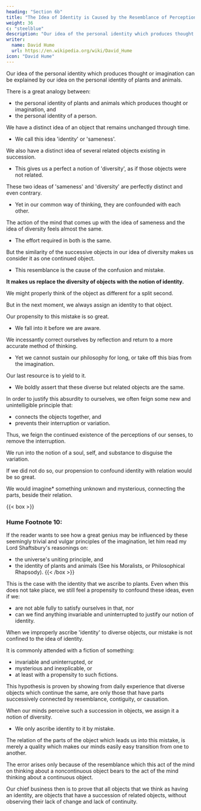 ```yaml
---
heading: "Section 6b"
title: "The Idea of Identity is Caused by the Resemblance of Perceptions"
weight: 36
c: "steelblue"
description: "Our idea of the personal identity which produces thought or imagination can be explained by our idea on the personal identity of plants and animals"
writer:
  name: David Hume
  url: https://en.wikipedia.org/wiki/David_Hume
icon: "David Hume"
---
```




Our idea of the personal identity which produces thought or imagination can be explained by our idea on the personal identity of plants and animals.

There is a great analogy between:
- the personal identity of plants and animals which produces thought or imagination, and
- the personal identity of a person.

We have a distinct idea of an object that remains unchanged through time.
- We call this idea 'identity' or 'sameness'.

We also have a distinct idea of several related objects existing in succession.
- This gives us a perfect a notion of 'diversity', as if those objects were not related.

These two ideas of 'sameness' and 'diversity' are perfectly distinct and even contrary.
- Yet in our common way of thinking, they are confounded with each other.

The action of the mind that comes up with the idea of sameness and the idea of diversity feels almost the same.
- The effort required in both is the same.

But the similarity of the successive objects in our idea of diversity makes us consider it as one continued object.
- This resemblance is the cause of the confusion and mistake.

**It makes us replace the diversity of objects with the notion of identity.**

We might properly think of the object as different for a split second.

But in the next moment, we always assign an identity to that object.

Our propensity to this mistake is so great.
- We fall into it before we are aware.

We incessantly correct ourselves by reflection and return to a more accurate method of thinking.
- Yet we cannot sustain our philosophy for long, or take off this bias from the imagination.

Our last resource is to yield to it.
- We boldly assert that these diverse but related objects are the same.

In order to justify this absurdity to ourselves, we often feign some new and unintelligible principle that:
- connects the objects together, and
- prevents their interruption or variation.

Thus, we feign the continued existence of the perceptions of our senses, to remove the interruption.

We run into the notion of a soul, self, and substance to disguise the variation.

If we did not do so, our propension to confound identity with relation would be so great.

We would imagine* something unknown and mysterious, connecting the parts, beside their relation.


{{< box >}}
### Hume Footnote 10:

If the reader wants to see how a great genius may be influenced by these seemingly trivial and vulgar principles of the imagination, let him read my Lord Shaftsbury's reasonings on:
- the universe's uniting principle, and
- the identity of plants and animals (See his Moralists, or Philosophical Rhapsody).
{{< /box >}}



This is the case with the identity that we ascribe to plants. Even when this does not take place, we still feel a propensity to confound these ideas, even if we:
- are not able fully to satisfy ourselves in that, nor
- can we find anything invariable and uninterrupted to justify our notion of identity.


<!-- Thus, the controversy on identity is not merely a dispute of words. -->

When we improperly ascribe 'identity' to diverse objects, our mistake is not confined to the idea of identity.

It is commonly attended with a fiction of something:
- invariable and uninterrupted, or
- mysterious and inexplicable, or
- at least with a propensity to such fictions.

This hypothesis is proven by showing from daily experience that diverse objects which continue the same, are only those that have parts successively connected by resemblance, contiguity, or causation.

When our minds perceive such a succession in objects, we assign it a notion of diversity.
- We only ascribe identity to it by mistake.

The relation of the parts of the object which leads us into this mistake, is merely a quality which makes our minds easily easy transition from one to another.

The error arises only because of the resemblance which this act of the mind on thinking about a noncontinuous object bears to the act of the mind thinking about a continuous object.

Our chief business then is to prove that all objects that we think as having an identity, are objects that have a succession of related objects, without observing their lack of change and lack of continuity.

